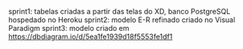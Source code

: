 sprint1: tabelas criadas a partir das telas do XD, banco PostgreSQL hospedado no Heroku
sprint2: modelo E-R refinado criado no Visual Paradigm
sprint3: modelo criado em https://dbdiagram.io/d/5ea1fe1939d18f5553fe1df1
